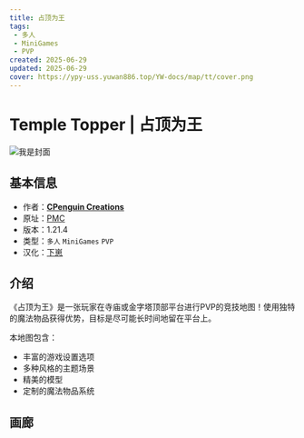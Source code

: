 ```yaml
---
title: 占顶为王
tags: 
 - 多人
 - MiniGames
 - PVP
created: 2025-06-29
updated: 2025-06-29
cover: https://ypy-uss.yuwan886.top/YW-docs/map/tt/cover.png
---
```


# Temple Topper | 占顶为王
![我是封面](https://ypy-uss.yuwan886.top/YW-docs/map/tt/cover.png)
## 基本信息

- 作者：[**CPenguin Creations**](https://www.planetminecraft.com/member/command_realm/)
- 原址：[PMC](https://www.planetminecraft.com/project/temple-topper/)
- 版本：1.21.4
- 类型：`多人` `MiniGames` `PVP`
- 汉化：[下崽](https://pan.quark.cn/s/01606672ba5d)

## 介绍

《占顶为王》是一张玩家在寺庙或金字塔顶部平台进行PVP的竞技地图！使用独特的魔法物品获得优势，目标是尽可能长时间地留在平台上。

本地图包含：
- 丰富的游戏设置选项
- 多种风格的主题场景
- 精美的模型
- 定制的魔法物品系统

## 画廊

<Gallery :images="[
  { src: 'https://ypy-uss.yuwan886.top/YW-docs/map/tt/1.png' },
  { src: 'https://ypy-uss.yuwan886.top/YW-docs/map/tt/2.png' },
  { src: 'https://ypy-uss.yuwan886.top/YW-docs/map/tt/3.png' },
  { src: 'https://ypy-uss.yuwan886.top/YW-docs/map/tt/4.png' },
  { src: 'https://ypy-uss.yuwan886.top/YW-docs/map/tt/5.png' }
]" />